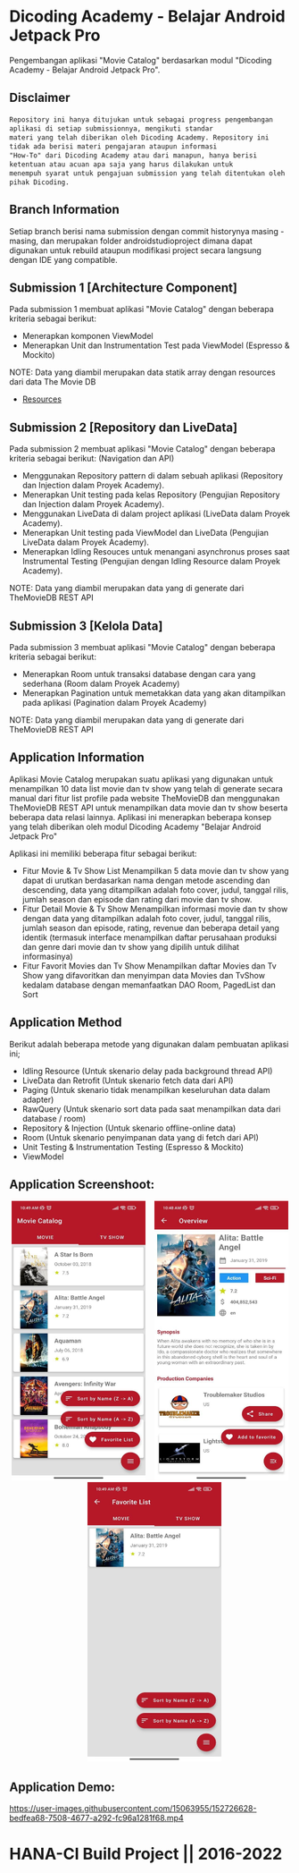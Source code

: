 # Dicoding Academy - Belajar Android Jetpack Pro
Pengembangan aplikasi "Movie Catalog" berdasarkan modul "Dicoding Academy - Belajar Android Jetpack Pro".

## Disclaimer
```
Repository ini hanya ditujukan untuk sebagai progress pengembangan aplikasi di setiap submissionnya, mengikuti standar
materi yang telah diberikan oleh Dicoding Academy. Repository ini tidak ada berisi materi pengajaran ataupun informasi
"How-To" dari Dicoding Academy atau dari manapun, hanya berisi ketentuan atau acuan apa saja yang harus dilakukan untuk
menempuh syarat untuk pengajuan submission yang telah ditentukan oleh pihak Dicoding.
```

## Branch Information
Setiap branch berisi nama submission dengan commit historynya masing - masing, dan merupakan folder androidstudioproject
dimana dapat digunakan untuk rebuild ataupun modifikasi project secara langsung dengan IDE yang compatible.

## Submission 1 [Architecture Component]

Pada submission 1 membuat aplikasi "Movie Catalog" dengan beberapa kriteria sebagai berikut:

- Menerapkan komponen ViewModel
- Menerapkan Unit dan Instrumentation Test pada ViewModel (Espresso & Mockito)

NOTE: Data yang diambil merupakan data statik array dengan resources dari data The Movie DB
- [Resources](https://github.com/Nicklas373/DicodingBAJP-Asset)

## Submission 2 [Repository dan LiveData]

Pada submission 2 membuat aplikasi "Movie Catalog" dengan beberapa kriteria sebagai berikut:
(Navigation dan API)

- Menggunakan Repository pattern di dalam sebuah aplikasi (Repository dan Injection dalam Proyek Academy).
- Menerapkan Unit testing pada kelas Repository (Pengujian Repository dan Injection dalam Proyek Academy).
- Menggunakan LiveData di dalam project aplikasi (LiveData dalam Proyek Academy).
- Menerapkan Unit testing pada ViewModel dan LiveData (Pengujian LiveData dalam Proyek Academy).
- Menerapkan Idling Resouces untuk menangani asynchronus proses saat Instrumental Testing (Pengujian dengan Idling Resource dalam Proyek Academy).

NOTE: Data yang diambil merupakan data yang di generate dari TheMovieDB REST API

## Submission 3 [Kelola Data]

Pada submission 3 membuat aplikasi "Movie Catalog" dengan beberapa kriteria sebagai berikut:

- Menerapkan Room untuk transaksi database dengan cara yang sederhana (Room dalam Proyek Academy)
- Menerapkan Pagination untuk memetakkan data yang akan ditampilkan pada aplikasi (Pagination dalam Proyek Academy)

NOTE: Data yang diambil merupakan data yang di generate dari TheMovieDB REST API

## Application Information
Aplikasi Movie Catalog merupakan suatu aplikasi yang digunakan untuk menampilkan 10 data list movie dan tv show yang telah
di generate secara manual dari fitur list profile pada website TheMovieDB dan menggunakan TheMovieDB REST API untuk menampilkan
data movie dan tv show beserta beberapa data relasi lainnya. Aplikasi ini menerapkan beberapa konsep yang telah diberikan oleh modul Dicoding
Academy "Belajar Android Jetpack Pro"

Aplikasi ini memiliki beberapa fitur sebagai berikut:
- Fitur Movie & Tv Show List
  Menampilkan 5 data movie dan tv show yang dapat di urutkan berdasarkan nama dengan metode ascending dan descending,
  data yang ditampilkan adalah foto cover, judul, tanggal rilis, jumlah season dan episode dan rating dari movie dan tv show.
- Fitur Detail Movie & Tv Show
  Menampilkan informasi movie dan tv show dengan data yang ditampilkan adalah foto cover, judul, tanggal rilis, jumlah season dan episode, rating,
  revenue dan beberapa detail yang identik (termasuk interface menampilkan daftar perusahaan produksi dan genre dari movie dan tv show
  yang dipilih untuk dilihat informasinya)
- Fitur Favorit Movies dan Tv Show
  Menampilkan daftar Movies dan Tv Show yang difavoritkan dan menyimpan data Movies dan TvShow kedalam database dengan memanfaatkan DAO Room, PagedList dan Sort
  
## Application Method
Berikut adalah beberapa metode yang digunakan dalam pembuatan aplikasi ini;

- Idling Resource (Untuk skenario delay pada background thread API)
- LiveData dan Retrofit (Untuk skenario fetch data dari API)
- Paging (Untuk skenario tidak menampilkan keseluruhan data dalam adapter)
- RawQuery (Untuk skenario sort data pada saat menampilkan data dari database / room)
- Repository & Injection (Untuk skenario offline-online data)
- Room (Untuk skenario penyimpanan data yang di fetch dari API)
- Unit Testing & Instrumentation Testing (Espresso & Mockito)
- ViewModel

## Application Screenshoot:
<p align="center">
<img width="240" height="500" src="https://raw.githubusercontent.com/Nicklas373/DicodingBAJP/master/Screenshoot/photo_2022-02-07_11-40-42.jpg">&nbsp;&nbsp;&nbsp;
<img width="240" height="500" src="https://raw.githubusercontent.com/Nicklas373/DicodingBAJP/master/Screenshoot/photo_2022-02-07_11-40-40.jpg">&nbsp;&nbsp;&nbsp;
<img width="240" height="500" src="https://raw.githubusercontent.com/Nicklas373/DicodingBAJP/master/Screenshoot/photo_2022-02-07_11-40-43.jpg">
</p>

## Application Demo:
https://user-images.githubusercontent.com/15063955/152726628-bedfea68-7508-4677-a292-fc96a1281f68.mp4


# HANA-CI Build Project || 2016-2022
